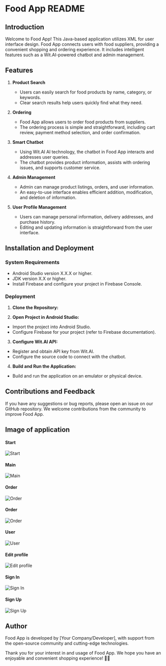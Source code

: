 # Food App README

## Introduction

Welcome to Food App! This Java-based application utilizes XML for user interface design. Food App connects users with food suppliers, providing a convenient shopping and ordering experience. It includes intelligent features such as a Wit.AI-powered chatbot and admin management.

## Features

1. **Product Search**
   - Users can easily search for food products by name, category, or keywords.
   - Clear search results help users quickly find what they need.

2. **Ordering**
   - Food App allows users to order food products from suppliers.
   - The ordering process is simple and straightforward, including cart review, payment method selection, and order confirmation.

3. **Smart Chatbot**
   - Using Wit.AI AI technology, the chatbot in Food App interacts and addresses user queries.
   - The chatbot provides product information, assists with ordering issues, and supports customer service.

4. **Admin Management**
   - Admin can manage product listings, orders, and user information.
   - An easy-to-use interface enables efficient addition, modification, and deletion of information.

5. **User Profile Management**
   - Users can manage personal information, delivery addresses, and purchase history.
   - Editing and updating information is straightforward from the user interface.

## Installation and Deployment

### System Requirements
- Android Studio version X.X.X or higher.
- JDK version X.X or higher.
- Install Firebase and configure your project in Firebase Console.

### Deployment
1. **Clone the Repository:**

2. **Open Project in Android Studio:**
- Import the project into Android Studio.
- Configure Firebase for your project (refer to Firebase documentation).

3. **Configure Wit.AI API:**
- Register and obtain API key from Wit.AI.
- Configure the source code to connect with the chatbot.

4. **Build and Run the Application:**
- Build and run the application on an emulator or physical device.

## Contributions and Feedback
If you have any suggestions or bug reports, please open an issue on our GitHub repository. We welcome contributions from the community to improve Food App.

## Image of application
#### Start
![Start](image/st.jpg)
#### Main
![Main](image/main.jpg)
#### Order
![Order](image/order.jpg)
#### Order
![Order](image/chat.jpg)
#### User
![User](image/user.jpg)
#### Edit profile
![Edit profile](image/profile.jpg)
#### Sign In
![Sign In](image/dn.jpg)
#### Sign Up
![Sign Up](image/dk.jpg)
## Author
Food App is developed by [Your Company/Developer], with support from the open-source community and cutting-edge technologies.

Thank you for your interest in and usage of Food App. We hope you have an enjoyable and convenient shopping experience! 🍲📱

